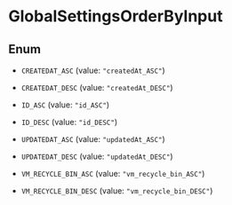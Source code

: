 

# GlobalSettingsOrderByInput

## Enum


* `CREATEDAT_ASC` (value: `"createdAt_ASC"`)

* `CREATEDAT_DESC` (value: `"createdAt_DESC"`)

* `ID_ASC` (value: `"id_ASC"`)

* `ID_DESC` (value: `"id_DESC"`)

* `UPDATEDAT_ASC` (value: `"updatedAt_ASC"`)

* `UPDATEDAT_DESC` (value: `"updatedAt_DESC"`)

* `VM_RECYCLE_BIN_ASC` (value: `"vm_recycle_bin_ASC"`)

* `VM_RECYCLE_BIN_DESC` (value: `"vm_recycle_bin_DESC"`)



